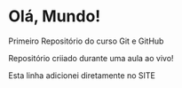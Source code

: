 # Olá, Mundo!
 Primeiro Repositório do curso Git e GitHub

 Repositório criiado durante uma aula ao vivo!
 
 Esta linha adicionei diretamente no SITE
